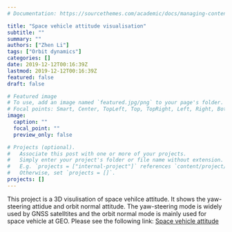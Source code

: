 ```yaml
---
# Documentation: https://sourcethemes.com/academic/docs/managing-content/

title: "Space vehicle attitude visualisation"
subtitle: ""
summary: ""
authors: ["Zhen Li"]
tags: ["Orbit dynamics"]
categories: []
date: 2019-12-12T00:16:39Z
lastmod: 2019-12-12T00:16:39Z
featured: false
draft: false

# Featured image
# To use, add an image named `featured.jpg/png` to your page's folder.
# Focal points: Smart, Center, TopLeft, Top, TopRight, Left, Right, BottomLeft, Bottom, BottomRight.
image:
  caption: ""
  focal_point: ""
  preview_only: false

# Projects (optional).
#   Associate this post with one or more of your projects.
#   Simply enter your project's folder or file name without extension.
#   E.g. `projects = ["internal-project"]` references `content/project/deep-learning/index.md`.
#   Otherwise, set `projects = []`.
projects: []
---
```

This project is a 3D visulisation of space vehilce attitude. It shows the yaw-steering attidue and orbit normal attitude. The yaw-steering mode is widely used by GNSS satelltites and the orbit normal mode is mainly used for space vehicle at GEO.
Please see the following link:
<a href="https://spacegeodesy.bitbucket.io/attitude_viewer/attitude_viewer.html" target="_blank">Space vehicle attitude</a>


